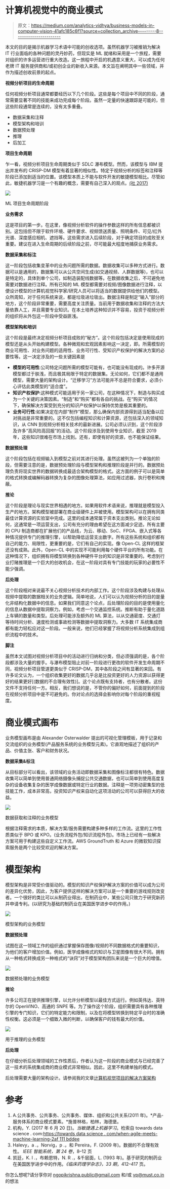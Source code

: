 # 计算机视觉中的商业模式

> 原文：<https://medium.com/analytics-vidhya/business-models-in-computer-vision-41afc185c6f1?source=collection_archive---------8----------------------->

本文的目的是揭示机器学习术语中可能的创收选项。虽然机器学习被推销为解决 IT 行业面临的各种问题的灵丹妙药，但现实是 ML 就绪和采用是一个旅程，需要对组织的许多运营进行重大改造。这一旅程中开启的机遇意义重大，可以成为任何老牌 IT 服务提供商和/或初创企业的新收入来源。本文旨在阐明其中一些领域，并作为描述创收前景的起点。

**视频分析项目的生命周期**

任何视频分析项目通常都要经历以下几个阶段。这些是每个项目中不同的阶段，通常需要显著不同的技能来成功完成每个阶段。虽然一定量的快速跟踪是可能的，但这些阶段通常是连续的，没有太多重叠。

*   数据采集和注释
*   模型架构和培训
*   数据预处理
*   推理
*   后加工

**项目生命周期**

乍一看，视频分析项目生命周期类似于 SDLC 瀑布模型。然而，该模型与 IBM 提出并发布的 CRISP-DM 模型有着显著的相似性。特定于视频分析的标签和注释等阶段已添加到适当的位置。该模型本质上不能与软件开发的敏捷模型相比。尽管如此，敏捷机器学习是一个有趣的概念，需要有自己深入的观点。[(社 2017)](http://1)

![](img/5a43b34bca3bce6b0a4ab4b6350b776d.png)

ML 项目生命周期阶段

**业务需求**

这是项目的第一步。在这里，像视频分析软件的操作参数这样的所有信息都被识别。这包括但不限于软件环境、硬件要求、视频馈送质量、照明条件、可见/红外光谱、深度感应相机、遮挡等。这些需求进入后续阶段，对于确定项目的成败至关重要。建议在进入生命周期的后续阶段之前，尽可能最大程度地捕获业务需求。

**数据采集和标注**

这一阶段包括收集变革中的业务问题所需的数据。数据收集可以多种方式进行。数据可以是通用的，数据集可以从公共空间生成(如交通视频、人群数据等)，也可以是特定的，具体到单个公司，如制造装配线数据等。在数据收集之后，不可避免地需要对数据进行注释。所有已知的 ML 模型都需要对视频/图像数据进行注释，以便设计模型的计算机视觉科学家/研究人员可以将适当的数据提供给他们的模型。众所周知，对于任何系统来说，都是垃圾进垃圾出。数据注释是制定“输入”部分的地方，这个阶段非常重要，需要高度关注质量。当前用于数据收集和注释的方法大量依靠人工，并且需要专业知识。在本土培养这种知识并不容易，投资于视频分析的组织将从外包这一阶段中受益匪浅。

**模型架构和培训**

这个阶段是最终决定视频分析项目成败的“秘方”。这个阶段包括决定是使用现成的模型还是从头开始构建模型。各种微观和宏观因素影响这一决定，即。所需模型的商业可用性、对业务问题的适用性、业务可行性、受知识产权保护的解决方案的必要性等。这一决定涉及的一些关键因素是

*   **模型的可用性**:公司特定问题所需的模型可能有，也可能没有现成的。许多开源模型都过于肤浅，而且极其局限于特定的数据集。无论如何，它们都不是通用模型，需要大量的架构设计。“迁移学习”方法可能并不总是符合要求，必须小心评估此类模型的“适合度”。
*   **知识产权保护**:这种模式可能适用于另一家公司，在这种情况下，制造与购买成为一个关键的决策因素。“制造”和“购买”都有各自的挑战。在“购买”的情况下，确保解决方案受到充分的知识产权保护以保持优势是极其重要的。
*   **业务可行性**:如果决定在内部“制作”模型，那么确保内部资源得到适当配备以应对挑战是非常重要的。这不仅包括编程知识和计算资源，还包括深入的领域知识，从 CNN 到视频分析相关技术的最新进展。公司必须认识到，这个阶段涉及许多“高风险高回报”的活动。这个阶段涉及到使用专业知识，截至 2019 年，这些知识很难在市场上找到。还有，即使有好的资源，也不能保证结果。

**数据预处理**

这个阶段包括在视频输入到模型之前对其进行处理。虽然这被列为一个单独的阶段，但需要注意的是，数据预处理阶段与模型架构和推理阶段是并行的。数据预处理负责将现实世界的数据转换成最适合架构模型的格式。这方面的例子可以是简单的格式转换或编解码器转换为复杂的图像处理算法，如应用过滤器，执行卷积和掩蔽。

**推论**

这个阶段是理论与现实世界相遇的地方。如果用软件术语来说，推理就是模型投入生产的地方。架构模型被部署在商业级硬件上并被使用。模型架构可以在拥有同类最佳计算资源的实验室中完成。这里的成本通常属于资本支出类别。推论无论如何，这通常是一项运营支出，公司有充分的理由希望在这方面减少足迹。所有主要的 CPU 制造商都在扩展他们的产品线，为云、移动、SoC、FPGA、嵌入式等各种情况提供专门的推理引擎，以帮助降低运营支出数字。所有这些系统和组织都有自己的能力、局限性，更重要的是，它们有自己的实现。像 Open-CL 这样的框架还没有成熟。此外，Open-CL 中的实现不可能利用每个硬件平台的所有功能。在这种情况下，组织拥有将模型转换到各种硬件平台的知识是非常重要的。考虑到行业打赌推理是一个巨大的创收机会，在这一阶段对具有专门技能的玩家的必要性不能少强调。

**后处理**

这个阶段相对来说最不关心视频分析技术的内部工作。这个阶段涉及构建与处理从视频中提取的数据相关的业务逻辑。简单地说，人们可以认为视频分析的目的是量化非结构化数据中的信息。如果我们同意这个论点，后处理阶段的目的是使用量化的信息从数据中提取洞察力。例如，考虑一个交通监控系统。推断有助于量化道路上车辆的数量和类型。后处理可能涉及额外的 ML 算法，以从交通密度、交通灯等待时间分析、速度检测或事故检测等数据中提取洞察力。大多数 IT 系统集成商都有能力轻松应对这一阶段。一般来说，他们已经掌握了将视频分析系统集成到组织流程中的技术。

**脚注**

虽然本文试图对视频分析项目中的活动进行归纳和分类，但必须强调的是，各个阶段都涉及大量的握手。与瀑布模型阻止对前一阶段进行更改的软件开发生命周期不同，视频分析项目管道更类似于 CRISP-DM，其中各阶段之间有显著的来回。有许多论文认为，一个组织收集更好的数据几乎总是比投资更好的人力资源以获得更好的结果更好[(数据的不合理有效性)]。这个论点既有支持者，也有分散者。这份文件不支持任何一方。相反，我们想说的是，不管你的偏好如何，前面提到的阶段在视频分析项目中是不可避免的。你对论点的选择会影响你对每个阶段的重视程度。

# **商业模式画布**

业务模型画布是由 Alexander Osterwalder 提出的可视化管理模板，用于记录和交流组织的业务模型(产品服务系统的业务模型元素)。它直观地描述了组织的产品、价值主张、客户和财务状况。

**数据采集&标注**

从目标部分可以看出，该领域的业务活动即数据采集和图像标注都很有特色。数据收集可以简单到使用普通网络摄像头捕捉公共交通数据，也可以简单到使用高度复杂的设备收集复杂的医学成像数据或特定行业的数据。注释是一项劳动密集型的低技能工作，成本非常高，投资知识产权来自动化这项活动的公司可以获得巨大的收益。

![](img/3f8c13bdf93e3fa6ee5cd4b4f826217a.png)

数据获取和注释的业务模型

根据注释需求的本质，解决方案/服务需要构建多种多样的工作流。这里的工作性质类似于 BPO 或 KPO。(业务流程外包/知识流程外包)。市场上已经有一些解决方案可用于构建这些自定义工作流。AWS GroundTruth 和 Azure 的微软知识探索服务是两个比较受欢迎的解决方案。

# **模型架构**

模型架构是非常受价值驱动的。模型的知识产权保护解决方案的价值可以成为公司的差异化优势，因此，为客户提供这样的解决方案可以是一个重要的游戏规则改变者。一个很好的类比可以从制药业得出，在制药业中，某些公司只致力于研究新药并申请专利。(以研究为基础的制药业在美国医学进步中的作用。)

![](img/e719ab61f69d3ec568f07c1b7122fcb3.png)

模型架构的业务模型

**数据预处理**

试图在这一领域工作的组织通过掌握保存图像/视频的不同数据格式的重要知识，为他们的客户增加价值。例如，医学成像格式的知识与卫星图像有很大不同。拥有从一种格式转换成另一种格式的“诀窍”对于模型架构团队来说是一个巨大的增值。

![](img/3f77f23fff9112c4291a4be7a7230e2b.png)

数据预处理的业务模型

**推论**

许多公司正在提供推理引擎，以允许分析模型以最佳方式运行。例如英伟达、英特尔的 OpenVINO、高通的 SNPE 等。为了操作这个阶段，组织需要具有各种推理引擎的专门知识，它们的特定能力和限制，以及在将模型转换到特定平台时的准确性权衡。这必须是一个细致入微的判断，以确保客户的钱有最大的价值。

![](img/fd0fe8e30e4343ab66dc0dc99fd41605.png)

用于推理的业务模型

**后处理**

在仔细分析后处理领域的工作性质后，作者认为这一阶段的商业模式与已经完善了这一技术的系统集成商的商业模式非常相似。因此，这里不构建单独的模式。

后处理需要大量的架构设计。请参阅我的文章[计算机视觉项目的解决方案架构](/analytics-vidhya/solution-architectures-for-computer-vision-projects-31754b4dad09?source=friends_link&sk=9731ab541dcae30bcd0c1c1a343bc6a1)

# 参考

1.  A.公共事务、公共事务、公共事务、媒体、组织和公共关系(2011 年)。*产品-服务体系的商业模式要素。*施普林格，柏林，海德堡。
2.  机构，Y. (2017 年 6 月 20 日)。*当敏捷遇上机器学习*。检索自 towards data science . com:[https://towards data science . com/when-agile-meets-machine-learning-2af 111 bddee](https://towardsdatascience.com/when-agile-meets-machine-learning-2af111bddeec)
3.  Halevy，a .，Norvig，p .，和 Pereira，F. (2009 年)。数据的不合理有效性。 *IEEE 智能系统，第 24 卷*，8–12 页
4.  凯廷，K. I .，布赖恩特，N. R .，&千层面，L. (1993 年)。基于研究的制药业在美国医学进步中的作用。*《临床药理学杂志》，33 期*，412–417 页。

你怎么想呢?请分享你对 ngopikrishna.public@gmail.com 和/或 vp@must.co.in 的想法